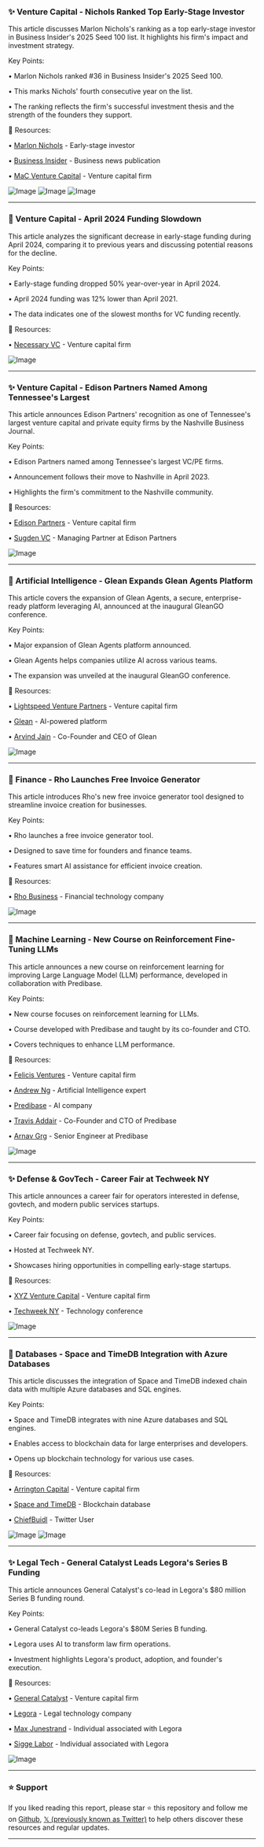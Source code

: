 ### ✨ Venture Capital - Nichols Ranked Top Early-Stage Investor

This article discusses Marlon Nichols's ranking as a top early-stage investor in Business Insider's 2025 Seed 100 list.  It highlights his firm's impact and investment strategy.

Key Points:

• Marlon Nichols ranked #36 in Business Insider's 2025 Seed 100.


• This marks Nichols' fourth consecutive year on the list.


• The ranking reflects the firm's successful investment thesis and the strength of the founders they support.


🔗 Resources:

• [Marlon Nichols](https://x.com/MarlonCNichols) - Early-stage investor


• [Business Insider](https://x.com/BusinessInsider) - Business news publication


• [MaC Venture Capital](https://x.com/MaCVentureCap) - Venture capital firm


![Image](https://pbs.twimg.com/media/Gq3Bp9LWgAAXtHM?format=jpg&name=small)
![Image](https://pbs.twimg.com/media/Gq3BrIOWUAAu0CX?format=jpg&name=360x360)
![Image](https://pbs.twimg.com/media/Gq3Br_mXQAA7WOU?format=jpg&name=360x360)


---

### 🤖 Venture Capital - April 2024 Funding Slowdown

This article analyzes the significant decrease in early-stage funding during April 2024, comparing it to previous years and discussing potential reasons for the decline.

Key Points:

• Early-stage funding dropped 50% year-over-year in April 2024.


• April 2024 funding was 12% lower than April 2021.


• The data indicates one of the slowest months for VC funding recently.


🔗 Resources:

• [Necessary VC](https://x.com/NecessaryVC) - Venture capital firm


![Image](https://pbs.twimg.com/media/GrfoN2TXYAAk2i_?format=jpg&name=small)


---

### ✨ Venture Capital - Edison Partners Named Among Tennessee's Largest

This article announces Edison Partners' recognition as one of Tennessee's largest venture capital and private equity firms by the Nashville Business Journal.

Key Points:

• Edison Partners named among Tennessee's largest VC/PE firms.


• Announcement follows their move to Nashville in April 2023.


• Highlights the firm's commitment to the Nashville community.


🔗 Resources:

• [Edison Partners](https://x.com/Edison_Partners) - Venture capital firm


• [Sugden VC](https://x.com/sugdenvc) - Managing Partner at Edison Partners


![Image](https://pbs.twimg.com/media/Grfn2r2XsAAqC65?format=jpg&name=small)


---

### 🚀 Artificial Intelligence - Glean Expands Glean Agents Platform

This article covers the expansion of Glean Agents, a secure, enterprise-ready platform leveraging AI, announced at the inaugural GleanGO conference.

Key Points:

• Major expansion of Glean Agents platform announced.


• Glean Agents helps companies utilize AI across various teams.


• The expansion was unveiled at the inaugural GleanGO conference.


🔗 Resources:

• [Lightspeed Venture Partners](https://x.com/lightspeedvp) - Venture capital firm


• [Glean](https://x.com/glean) - AI-powered platform


• [Arvind Jain](https://x.com/jainarvind) - Co-Founder and CEO of Glean


![Image](https://pbs.twimg.com/ext_tw_video_thumb/1924881318111776768/pu/img/ROlxDM2Loi223m8t.jpg)


---

### 🚀 Finance - Rho Launches Free Invoice Generator

This article introduces Rho's new free invoice generator tool designed to streamline invoice creation for businesses.

Key Points:

• Rho launches a free invoice generator tool.


• Designed to save time for founders and finance teams.


• Features smart AI assistance for efficient invoice creation.


🔗 Resources:

• [Rho Business](https://x.com/rhobusiness) - Financial technology company


![Image](https://pbs.twimg.com/amplify_video_thumb/1925229146134786054/img/HeTIZkVkVp-w3hmY.jpg)


---

### 🤖 Machine Learning - New Course on Reinforcement Fine-Tuning LLMs

This article announces a new course on reinforcement learning for improving Large Language Model (LLM) performance, developed in collaboration with Predibase.

Key Points:

• New course focuses on reinforcement learning for LLMs.


• Course developed with Predibase and taught by its co-founder and CTO.


• Covers techniques to enhance LLM performance.


🔗 Resources:

• [Felicis Ventures](https://x.com/felicis) - Venture capital firm


• [Andrew Ng](https://x.com/AndrewYNg) -  Artificial Intelligence expert


• [Predibase](https://x.com/predibase) - AI company


• [Travis Addair](https://x.com/TravisAddair) - Co-Founder and CTO of Predibase


• [Arnav Grg](https://x.com/grg_arnav) - Senior Engineer at Predibase


![Image](https://pbs.twimg.com/amplify_video_thumb/1925213155514585088/img/FbjjP4CRAwRdrH8h.jpg)


---

### ✨  Defense & GovTech - Career Fair at Techweek NY

This article announces a career fair for operators interested in defense, govtech, and modern public services startups.

Key Points:

• Career fair focusing on defense, govtech, and public services.


• Hosted at Techweek NY.


• Showcases hiring opportunities in compelling early-stage startups.


🔗 Resources:

• [XYZ Venture Capital](https://x.com/xyz_vc) - Venture capital firm


• [Techweek NY](https://x.com/Techweek_) - Technology conference


![Image](https://pbs.twimg.com/media/GrfHRWja8AAqaN8?format=jpg&name=900x900)


---

### 🤖 Databases - Space and TimeDB Integration with Azure Databases

This article discusses the integration of Space and TimeDB indexed chain data with multiple Azure databases and SQL engines.

Key Points:

• Space and TimeDB integrates with nine Azure databases and SQL engines.


• Enables access to blockchain data for large enterprises and developers.


• Opens up blockchain technology for various use cases.


🔗 Resources:

• [Arrington Capital](https://x.com/Arrington_Cap) - Venture capital firm


• [Space and TimeDB](https://x.com/SpaceandTimeDB) - Blockchain database


• [ChiefBuidl](https://x.com/chiefbuidl) -  Twitter User


![Image](https://pbs.twimg.com/media/GrahWRSWwAAFFL3?format=jpg&name=small)
![Image](https://pbs.twimg.com/media/GrahWZDWUAADHIj?format=jpg&name=small)


---

### ✨ Legal Tech - General Catalyst Leads Legora's Series B Funding

This article announces General Catalyst's co-lead in Legora's $80 million Series B funding round.

Key Points:

• General Catalyst co-leads Legora's $80M Series B funding.


• Legora uses AI to transform law firm operations.


• Investment highlights Legora's product, adoption, and founder's execution.


🔗 Resources:

• [General Catalyst](https://x.com/generalcatalyst) - Venture capital firm


• [Legora](https://x.com/WeAreLegora) - Legal technology company


• [Max Junestrand](https://x.com/MaxJunestrand) -  Individual associated with Legora


• [Sigge Labor](https://x.com/SiggeLabor) - Individual associated with Legora


![Image](https://pbs.twimg.com/media/GreFIDtXwAAkec5?format=jpg&name=small)


---

### ⭐️ Support

If you liked reading this report, please star ⭐️ this repository and follow me on [Github](https://github.com/Drix10), [𝕏 (previously known as Twitter)](https://x.com/DRIX_10_) to help others discover these resources and regular updates.

---